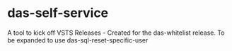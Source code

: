 # das-self-service

A tool to kick off VSTS Releases - Created for the das-whitelist release.
To be expanded to use das-sql-reset-specific-user